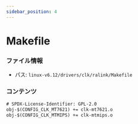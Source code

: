 ```yaml
---
sidebar_position: 4
---
```

# Makefile

### ファイル情報

- パス: `linux-v6.12/drivers/clk/ralink/Makefile`

### コンテンツ

```txt
# SPDX-License-Identifier: GPL-2.0
obj-$(CONFIG_CLK_MT7621) += clk-mt7621.o
obj-$(CONFIG_CLK_MTMIPS) += clk-mtmips.o

```
